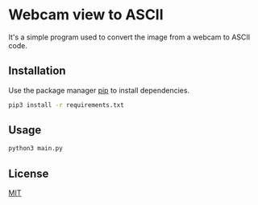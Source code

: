 # Webcam view to ASCII

It's a simple program used to convert the image from a webcam to ASCII code.

## Installation

Use the package manager [pip](https://pip.pypa.io/en/stable/) to install dependencies.

```bash
pip3 install -r requirements.txt
```

## Usage

```python 
python3 main.py
```

## License

[MIT](https://choosealicense.com/licenses/mit/)